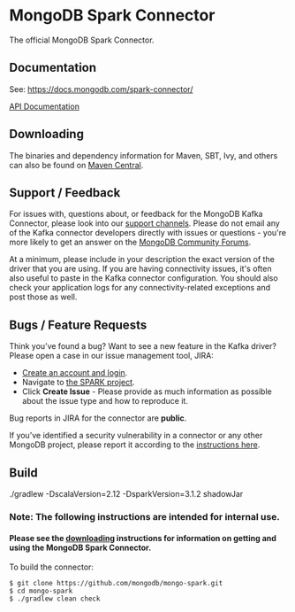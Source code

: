 # MongoDB Spark Connector

The official MongoDB Spark Connector.

## Documentation

See: https://docs.mongodb.com/spark-connector/

[API Documentation](https://www.javadoc.io/doc/org.mongodb.spark/mongo-spark-connector)

## Downloading

The binaries and dependency information for Maven, SBT, Ivy, and others can also be found on
[Maven Central](https://search.maven.org/#search?q=g:org.mongodb.spark).

## Support / Feedback

For issues with, questions about, or feedback for the MongoDB Kafka Connector, please look into our
[support channels](http://www.mongodb.org/about/support). Please do not email any of the Kafka connector developers directly with issues or
questions - you're more likely to get an answer on the
[MongoDB Community Forums](https://community.mongodb.com/tags/c/drivers-odms-connectors/7/spark-connector).

At a minimum, please include in your description the exact version of the driver that you are using.  If you are having
connectivity issues, it's often also useful to paste in the Kafka connector configuration. You should also check your application logs for
any connectivity-related exceptions and post those as well.

## Bugs / Feature Requests

Think you’ve found a bug? Want to see a new feature in the Kafka driver? Please open a case in our issue management tool, JIRA:

- [Create an account and login](https://jira.mongodb.org).
- Navigate to [the SPARK project](https://jira.mongodb.org/browse/SPARK).
- Click **Create Issue** - Please provide as much information as possible about the issue type and how to reproduce it.

Bug reports in JIRA for the connector are **public**.

If you’ve identified a security vulnerability in a connector or any other MongoDB project, please report it according to the
[instructions here](https://docs.mongodb.com/manual/tutorial/create-a-vulnerability-report/).


## Build

./gradlew -DscalaVersion=2.12 -DsparkVersion=3.1.2 shadowJar

### Note: The following instructions are intended for internal use.
#### Please see the [downloading](#downloading) instructions for information on getting and using the MongoDB Spark Connector.

To build the connector:

```
$ git clone https://github.com/mongodb/mongo-spark.git
$ cd mongo-spark
$ ./gradlew clean check
```
